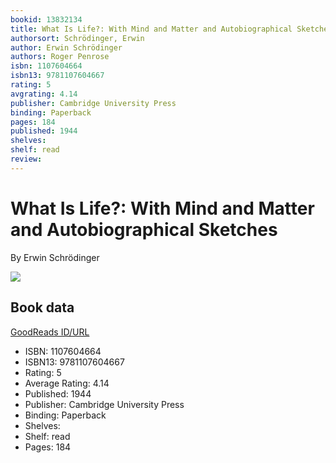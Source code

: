 ```yaml
---
bookid: 13832134
title: What Is Life?: With Mind and Matter and Autobiographical Sketches
authorsort: Schrödinger, Erwin
author: Erwin Schrödinger
authors: Roger Penrose
isbn: 1107604664
isbn13: 9781107604667
rating: 5
avgrating: 4.14
publisher: Cambridge University Press
binding: Paperback
pages: 184
published: 1944
shelves: 
shelf: read
review: 
---
```


# What Is Life?: With Mind and Matter and Autobiographical Sketches

By Erwin Schrödinger

![](https://i.gr-assets.com/images/S/compressed.photo.goodreads.com/books/1337531762l/13832134.jpg)

## Book data

[GoodReads ID/URL](https://www.goodreads.com/book/show/13832134)

- ISBN: 1107604664
- ISBN13: 9781107604667
- Rating: 5
- Average Rating: 4.14
- Published: 1944
- Publisher: Cambridge University Press
- Binding: Paperback
- Shelves: 
- Shelf: read
- Pages: 184

